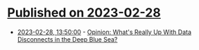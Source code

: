 # [Published on 2023-02-28](index.md)

* [2023-02-28, 13:50:00](https://soylentnews.org/article.pl?sid=23/02/27/1645203&from=rss) - [Opinion: What's Really Up With Data Disconnects in the Deep Blue Sea?](https://soylentnews.org/article.pl?sid=23/02/27/1645203&from=rss)
